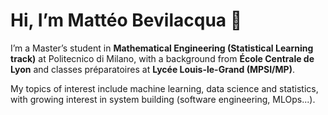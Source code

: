 # Hi, I’m Mattéo Bevilacqua 👋  

I’m a Master’s student in **Mathematical Engineering (Statistical Learning track)** at Politecnico di Milano, with a background from **École Centrale de Lyon** and classes préparatoires at **Lycée Louis-le-Grand (MPSI/MP)**.  

My topics of interest include machine learning, data science and statistics, with growing interest in system building (software engineering, MLOps...).


